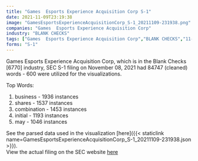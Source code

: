 ```yaml
---
title: "Games  Esports Experience Acquisition Corp S-1"
date: 2021-11-09T23:19:38
image: "GamesEsportsExperienceAcquisitionCorp_S-1_20211109-231938.png"
companies: "Games  Esports Experience Acquisition Corp"
industry: "BLANK CHECKS"
tags: ["Games  Esports Experience Acquisition Corp","BLANK CHECKS","11-08-2021","S-1"]
forms: "S-1"
---
```

Games  Esports Experience Acquisition Corp, which is in the Blank Checks [6770] industry, SEC S-1 filing on November 08, 2021 had 84747 (cleaned) words - 600 were utilized for the visualizations.

Top Words:
1. business - 1936 instances
2. shares - 1537 instances
3. combination - 1453 instances
4. initial - 1193 instances
5. may - 1046 instances


See the parsed data used in the visualization [here]({{< staticlink name=GamesEsportsExperienceAcquisitionCorp_S-1_20211109-231938.json >}}).  
View the actual filing on the SEC website [here](https://www.sec.gov/Archives/edgar/data/1856774/0001104659-21-135214.txt)